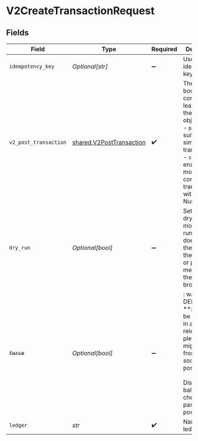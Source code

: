 # V2CreateTransactionRequest


## Fields

| Field                                                                                                                                                                                  | Type                                                                                                                                                                                   | Required                                                                                                                                                                               | Description                                                                                                                                                                            | Example                                                                                                                                                                                |
| -------------------------------------------------------------------------------------------------------------------------------------------------------------------------------------- | -------------------------------------------------------------------------------------------------------------------------------------------------------------------------------------- | -------------------------------------------------------------------------------------------------------------------------------------------------------------------------------------- | -------------------------------------------------------------------------------------------------------------------------------------------------------------------------------------- | -------------------------------------------------------------------------------------------------------------------------------------------------------------------------------------- |
| `idempotency_key`                                                                                                                                                                      | *Optional[str]*                                                                                                                                                                        | :heavy_minus_sign:                                                                                                                                                                     | Use an idempotency key                                                                                                                                                                 |                                                                                                                                                                                        |
| `v2_post_transaction`                                                                                                                                                                  | [shared.V2PostTransaction](../../models/shared/v2posttransaction.md)                                                                                                                   | :heavy_check_mark:                                                                                                                                                                     | The request body must contain at least one of the following objects:<br/>  - `postings`: suitable for simple transactions<br/>  - `script`: enabling more complex transactions with Numscript<br/> |                                                                                                                                                                                        |
| `dry_run`                                                                                                                                                                              | *Optional[bool]*                                                                                                                                                                       | :heavy_minus_sign:                                                                                                                                                                     | Set the dryRun mode. dry run mode doesn't add the logs to the database or publish a message to the message broker.                                                                     | true                                                                                                                                                                                   |
| ~~`force`~~                                                                                                                                                                            | *Optional[bool]*                                                                                                                                                                       | :heavy_minus_sign:                                                                                                                                                                     | : warning: ** DEPRECATED **: This will be removed in a future release, please migrate away from it as soon as possible.<br/><br/>Disable balance checks when passing postings          | true                                                                                                                                                                                   |
| `ledger`                                                                                                                                                                               | *str*                                                                                                                                                                                  | :heavy_check_mark:                                                                                                                                                                     | Name of the ledger.                                                                                                                                                                    | ledger001                                                                                                                                                                              |